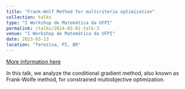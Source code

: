 ```yaml
---
title: "Frank-Wolf Method for multcriteria optimization"
collection: talks
type: "I Workshop de Matemática da UFPI"
permalink: /talks/2014-03-01-talk-3
venue: "I Workshop de Matemática da UFPI"
date: 2023-03-13
location: "Terezina, PI, BR"
---
```

[More information here](https://sites.google.com/ufpi.edu.br/iworkmatufpi/inic%C3%ADo)

In this talk, we analyze the conditional gradient method, also known as Frank-Wolfe method, for constrained multiobjective optimization.
